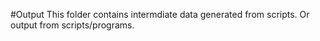#Output 
This folder contains intermdiate data generated from scripts. 
Or output from scripts/programs.
